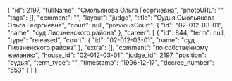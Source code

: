 {
    "id": 2197,
    "fullName": "Смольянова Ольга Георгиевна",
    "photoURL": "",
    "tags": [],
    "comment": "",
    "layout": "judge",
    "title": "Судья Смольянова Ольга Георгиевна",
    "court": null,
    "previousCourt": {
        "id": "02-012-03-01",
        "name": "суд Лиозненского района"
    },
    "career": [
        {
            "id": 844,
            "term": null,
            "type": "released",
            "court": {
                "id": "02-012-03-01",
                "name": "суд Лиозненского района"
            },
            "extra": [],
            "comment": "по собственному желанию",
            "house_id": "02-012-03-01",
            "judge_id": 2197,
            "position": "судья",
            "term_type": "",
            "timestamp": "1996-12-17",
            "decree_number": "553"
        }
    ]
}